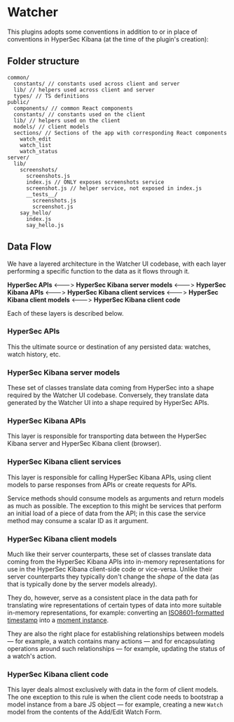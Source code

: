 # Watcher

This plugins adopts some conventions in addition to or in place of conventions in HyperSec Kibana (at the time of the plugin's creation):

## Folder structure
```
common/
  constants/ // constants used across client and server
  lib/ // helpers used across client and server
  types/ // TS definitions
public/
  components/ // common React components
  constants/ // constants used on the client
  lib/ // helpers used on the client
  models/ // client models
  sections/ // Sections of the app with corresponding React components
    watch_edit
    watch_list
    watch_status
server/
  lib/
    screenshots/
      screenshots.js
      index.js // ONLY exposes screenshots service
      screenshot.js // helper service, not exposed in index.js
      __tests__/
        screenshots.js
        screenshot.js
    say_hello/
      index.js
      say_hello.js
```

## Data Flow

We have a layered architecture in the Watcher UI codebase, with each layer performing a specific function to the data as it flows through it.

**HyperSec APIs** <---> **HyperSec Kibana server models** <---> **HyperSec Kibana APIs** <---> **HyperSec Kibana client services** <---> **HyperSec Kibana client models** <---> **HyperSec Kibana client code**

Each of these layers is described below.

### HyperSec APIs
This the ultimate source or destination of any persisted data: watches, watch history, etc.

### HyperSec Kibana server models
These set of classes translate data coming from HyperSec into a shape required by the Watcher UI codebase. Conversely, they translate
data generated by the Watcher UI into a shape required by HyperSec APIs.

### HyperSec Kibana APIs
This layer is responsible for transporting data between the HyperSec Kibana server and HyperSec Kibana client (browser).

### HyperSec Kibana client services
This layer is responsible for calling HyperSec Kibana APIs, using client models to parse responses from APIs or create requests for APIs.

Service methods should consume models as arguments and return models as much as possible. The exception to this might be services that
perform an initial load of a piece of data from the API; in this case the service method may consume a scalar ID as it argument.

### HyperSec Kibana client models
Much like their server counterparts, these set of classes translate data coming from the HyperSec Kibana APIs into in-memory representations
for use in the HyperSec Kibana client-side code or vice-versa. Unlike their server counterparts they typically don't change the _shape_ of the
data (as that is typically done by the server models already).

They do, however, serve as a consistent place in the data path for translating wire representations of certain types of data into
more suitable in-memory representations, for example: converting an [ISO8601-formatted timestamp](https://en.wikipedia.org/wiki/ISO_8601)
into a [moment instance](https://momentjs.com/).

They are also the right place for establishing relationships between models — for example, a watch contains many actions — and for
encapsulating operations around such relationships — for example, updating the status of a watch's action.

### HyperSec Kibana client code
This layer deals almost exclusively with data in the form of client models. The one exception to this rule is when the client code needs
to bootstrap a model instance from a bare JS object — for example, creating a new `Watch` model from the contents of the Add/Edit Watch Form.